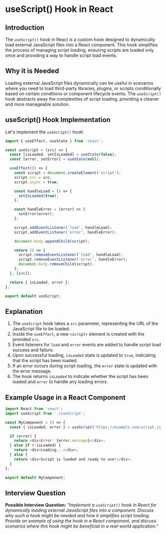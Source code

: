 # useScript() Hook in React

## Introduction

The `useScript()` hook in React is a custom hook designed to dynamically load external JavaScript files into a React component. This hook simplifies the process of managing script loading, ensuring scripts are loaded only once and providing a way to handle script load events.

## Why it is Needed

Loading external JavaScript files dynamically can be useful in scenarios where you need to load third-party libraries, plugins, or scripts conditionally based on certain conditions or component lifecycle events. The `useScript()` hook abstracts away the complexities of script loading, providing a cleaner and more manageable solution.

## useScript() Hook Implementation

Let's implement the `useScript()` hook:

```javascript
import { useEffect, useState } from 'react';

const useScript = (src) => {
  const [isLoaded, setIsLoaded] = useState(false);
  const [error, setError] = useState(null);

  useEffect(() => {
    const script = document.createElement('script');
    script.src = src;
    script.async = true;

    const handleLoad = () => {
      setIsLoaded(true);
    };

    const handleError = (error) => {
      setError(error);
    };

    script.addEventListener('load', handleLoad);
    script.addEventListener('error', handleError);

    document.body.appendChild(script);

    return () => {
      script.removeEventListener('load', handleLoad);
      script.removeEventListener('error', handleError);
      document.body.removeChild(script);
    };
  }, [src]);

  return { isLoaded, error };
};

export default useScript;
```

## Explanation

1. The `useScript` hook takes a `src` parameter, representing the URL of the JavaScript file to be loaded.
2. Inside the `useEffect`, a new `<script>` element is created with the provided `src`.
3. Event listeners for `load` and `error` events are added to handle script load success and failure.
4. Upon successful loading, `isLoaded` state is updated to `true`, indicating that the script has been loaded.
5. If an error occurs during script loading, the `error` state is updated with the error message.
6. The hook returns `isLoaded` to indicate whether the script has been loaded and `error` to handle any loading errors.

## Example Usage in a React Component

```javascript
import React from 'react';
import useScript from './useScript';

const MyComponent = () => {
  const { isLoaded, error } = useScript('https://example.com/script.js');

  if (error) {
    return <div>Error: {error.message}</div>;
  } else if (!isLoaded) {
    return <div>Loading...</div>;
  } else {
    return <div>Script is loaded and ready to use!</div>;
  }
};

export default MyComponent;
```

## Interview Question

**Possible Interview Question:**
*"Implement a `useScript()` hook in React for dynamically loading external JavaScript files into a component. Discuss why such a hook might be needed and how it simplifies script loading. Provide an example of using the hook in a React component, and discuss scenarios where this hook might be beneficial in a real-world application."*
